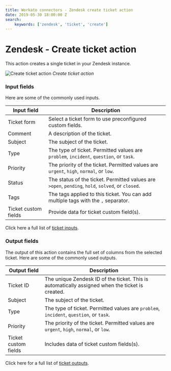 ```yaml
---
title: Workato connectors - Zendesk create ticket action
date: 2019-05-30 18:00:00 Z
search:
    keywords: ['zendesk', 'ticket', 'create']
---
```


# Zendesk - Create ticket action
This action creates a single ticket in your Zendesk instance.

![Create ticket action](~@img/connectors/zendesk/create-ticket-action.png)
*Create ticket action*

### Input fields
Here are some of the commonly used inputs.

| Input field | Description                                              |
|-------------|----------------------------------------------------------|
| Ticket form | Select a ticket form to use preconfigured custom fields. |
| Comment     | A description of the ticket.                             |
| Subject     | The subject of the ticket.                               |
| Type        | The type of ticket. Permitted values are `problem`, `incident`, `question`, or `task`. |
| Priority    | The priority of the ticket. Permitted values are `urgent`, `high`, `normal`, or `low`. |
| Status      | The status of the ticket. Permitted values are `>open`, `pending`, `hold`, `solved`, or `closed`. |
| Tags        | The tags applied to this ticket. You can add multiple tags with the `,` separator. |
| Ticket custom fields | Provide data for ticket custom field(s).        |

Click here a full list of [ticket inputs](/connectors/zendesk/ticket-fields.md#ticket-input-fields).

### Output fields
The output of this action contains the full set of columns from the selected ticket. Here are some of the commonly used outputs.

| Output field | Description                                       |
|--------------|---------------------------------------------------|
| Ticket ID    | The unique Zendesk ID of the ticket. This is automatically assigned when the ticket is created. |
| Subject      | The subject of the ticket.                        |
| Type         | The type of ticket. Permitted values are `problem`, `incident`, `question`, or `task`. |
| Priority     | The priority of the ticket. Permitted values are `urgent`, `high`, `normal`, or `low`. |
| Ticket custom fields | Includes data of ticket custom fields(s). |

Click here for a full list of [ticket outputs](/connectors/zendesk/ticket-fields.md#ticket-output-fields).
